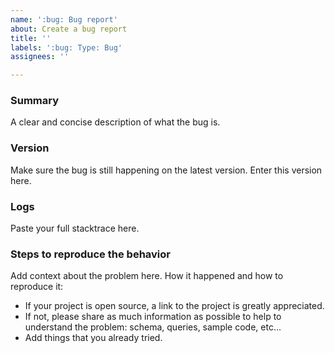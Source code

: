 ```yaml
---
name: ':bug: Bug report'
about: Create a bug report 
title: ''
labels: ':bug: Type: Bug'
assignees: ''

---
```


### Summary
A clear and concise description of what the bug is.

### Version
Make sure the bug is still happening on the latest version. Enter this version here.

### Logs

Paste your full stacktrace here.

### Steps to reproduce the behavior
Add context about the problem here. How it happened and how to reproduce it:  
* If your project is open source, a link to the project is greatly appreciated. 
* If not, please share as much information as possible to help to understand the problem: schema, queries, sample code, etc...
* Add things that you already tried.  

